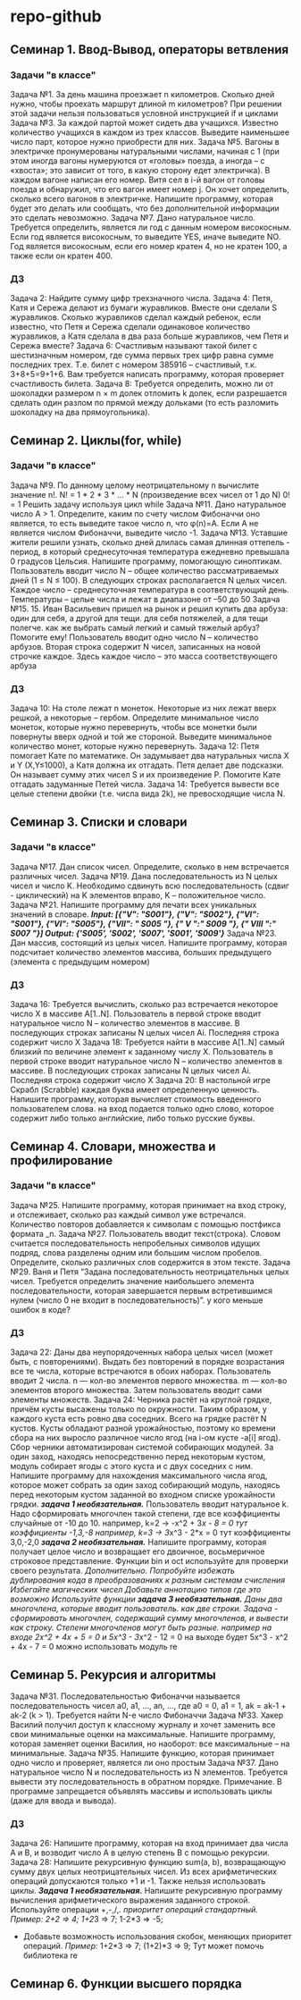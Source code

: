 # repo-github
## Семинар 1. Ввод-Вывод, операторы ветвления
### Задачи "в классе"
Задача №1. За день машина проезжает n километров. Сколько дней нужно, чтобы проехать маршрут длиной m километров? При решении этой задачи нельзя пользоваться условной инструкцией if и циклами
Задача №3. За каждой партой может сидеть два учащихся. Известно количество учащихся в каждом из трех классов. Выведите наименьшее число парт, которое нужно приобрести для них.
Задача №5. Вагоны в электричке пронумерованы натуральными числами, начиная с 1 (при этом иногда вагоны нумеруются от «головы» поезда, а иногда – с «хвоста»; это зависит от того, в какую сторону едет электричка). В каждом вагоне написан его номер. 
Витя сел в i-й вагон от головы поезда и обнаружил, что его вагон имеет номер j. Он хочет определить, сколько всего вагонов в электричке. Напишите программу, которая будет это делать или сообщать, что без дополнительной информации это сделать невозможно.
Задача №7. Дано натуральное число. Требуется определить, является ли год с данным номером високосным. Если год является високосным, то выведите YES, иначе выведите NO. Год является високосным, если его номер кратен 4, но не кратен 100, а также если он кратен 400.
### ДЗ
Задача 2: Найдите сумму цифр трехзначного числа.
Задача 4: Петя, Катя и Сережа делают из бумаги журавликов. Вместе они сделали S журавликов. Сколько журавликов сделал каждый ребенок, если известно, что Петя и Сережа сделали одинаковое количество журавликов, а Катя сделала в два раза больше журавликов, чем Петя и Сережа вместе?
Задача 6: Счастливым называют такой билет с шестизначным номером, где сумма первых трех цифр равна сумме последних трех. Т.е. билет с номером 385916 – счастливый, т.к. 3+8+5=9+1+6. Вам требуется написать программу, которая проверяет счастливость билета.
Задача 8: Требуется определить, можно ли от шоколадки размером n × m долек отломить k долек, если разрешается сделать один разлом по прямой между дольками (то есть разломить шоколадку на два прямоугольника).
## Семинар 2. Циклы(for, while)
### Задачи "в классе"
Задача №9. По данному целому неотрицательному n вычислите значение n!. N! = 1 * 2 * 3 * … * N (произведение всех чисел от 1 до N) 0! = 1 Решить задачу используя цикл while
Задача №11. Дано натуральное число A > 1. Определите, каким по счету числом Фибоначчи оно является, то есть выведите такое число n, что φ(n)=A. Если А не является числом Фибоначчи, выведите число -1.
Задача №13. Уставшие жители решили узнать, сколько дней длилась самая длинная оттепель - период, в который среднесуточная температура ежедневно превышала 0 градусов Цельсия. Напишите программу, помогающую синоптикам.
Пользователь вводит число N – общее количество рассматриваемых дней (1 ≤ N ≤ 100). В следующих строках располагается N целых чисел. Каждое число – среднесуточная температура в соответствующий день. Температуры – целые числа и лежат в диапазоне от –50 до 50
Задача №15. 15. Иван Васильевич пришел на рынок и решил купить два арбуза: один для себя, а другой для тещи. для себя  потяжелей, а для тещи полегче.  как же выбрать самый легкий и самый тяжелый арбуз? Помогите ему!
Пользователь вводит одно число N – количество арбузов. Вторая строка содержит N чисел, записанных на новой строчке каждое. Здесь каждое число – это масса соответствующего арбуза
### ДЗ
Задача 10: На столе лежат n монеток. Некоторые из них лежат вверх решкой, а некоторые – гербом. 
Определите минимальное число монеток, которые нужно перевернуть, чтобы все монетки были повернуты вверх одной и той же стороной. Выведите минимальное количество монет, которые нужно перевернуть.
Задача 12:  Петя помогает Кате по математике. Он задумывает два натуральных числа X и Y (X,Y≤1000), а Катя должна их отгадать. Петя делает две подсказки. Он называет сумму этих чисел S и их произведение P. Помогите Кате отгадать задуманные Петей числа.
Задача 14: Требуется вывести все целые степени двойки (т.е. числа вида 2k), не превосходящие числа N.
## Семинар 3. Списки и словари
### Задачи "в классе"
Задача №17. Дан список чисел. Определите, сколько в нем встречается различных чисел.
Задача №19. Дана последовательность из N целых чисел и число K. Необходимо сдвинуть всю последовательность (сдвиг - циклический) на K элементов вправо, K – положительное число.
Задача №21. Напишите программу для печати всех уникальных значений в словаре.
***Input: [{"V": "S001"}, {"V": "S002"}, {"VI": "S001"}, {"VI": "S005"}, {"VII": " S005 "}, {" V ":" S009 "}, {" VIII ":" S007 "}]    Output: {'S005', 'S002', 'S007', 'S001', 'S009'}***
Задача №23. Дан массив, состоящий из целых чисел. Напишите программу, которая подсчитает количество элементов массива, больших предыдущего (элемента с предыдущим номером)
### ДЗ
Задача 16: Требуется вычислить, сколько раз встречается некоторое число X в массиве A[1..N]. Пользователь в первой строке вводит натуральное число N – количество элементов в массиве. В последующих строках записаны N целых чисел Ai. Последняя строка содержит число X
Задача 18: Требуется найти в массиве A[1..N] самый близкий по величине элемент к заданному числу X. Пользователь в первой строке вводит натуральное число N – количество элементов в массиве. В последующих строках записаны N целых чисел Ai. Последняя строка содержит число X
Задача 20: В настольной игре Скрабл (Scrabble) каждая буква имеет определенную ценность. Напишите программу, которая вычисляет стоимость введенного пользователем слова. на вход подается только одно слово, которое содержит либо только английские, либо только русские буквы.
## Семинар 4. Словари, множества и профилирование
### Задачи "в классе"
Задача №25. Напишите программу, которая принимает на вход строку, и отслеживает, сколько раз каждый символ уже встречался. Количество повторов добавляется к символам с помощью постфикса формата _n.
Задача №27. Пользователь вводит текст(строка). Словом считается последовательность непробельных символов идущих подряд, слова разделены одним или большим числом пробелов. Определите, сколько различных слов содержится в этом тексте.
Задача №29. Ваня и Петя “Задана последовательность неотрицательных целых чисел. Требуется определить значение наибольшего элемента последовательности, которая завершается первым встретившимся нулем (число 0 не входит в последовательность)”. у кого меньше ошибок в коде?
### ДЗ
Задача 22: Даны два неупорядоченных набора целых чисел (может быть, с повторениями). Выдать без повторений в порядке возрастания все те числа, которые встречаются в обоих наборах. Пользователь вводит 2 числа. n — кол-во элементов первого множества. m — кол-во элементов второго множества. Затем пользователь вводит сами элементы множеств.
Задача 24: Черника растёт на круглой грядке, причём кусты высажены только по окружности. Таким образом, у каждого куста есть ровно два соседних. Всего на грядке растёт N кустов. Кусты обладают разной урожайностью, поэтому ко времени сбора на них выросло различное число ягод (на i-ом кусте -a[i] ягод).
Сбор черники автоматизирован системой собирающих модулей. За один заход, находясь непосредственно перед некоторым кустом, модуль собирает ягоды с этого куста и с двух соседних с ним.
Напишите программу для нахождения максимального числа ягод, которое может собрать за один заход собирающий модуль, находясь перед некоторым кустом заданной во входном списке урожайности грядки.
***задача 1 необязательная.***
Пользователь вводит натуральное k. Надо сформировать многочлен такой степени, где все коэффициенты случайные от -10 до 10.
например, k=2 -> -x^2 + 3*x - 8 = 0  тут коэффициенты -1,3,-8
например, k=3 -> 3*x^3 - 2*x = 0     тут коэффициенты 3,0,-2,0
***задача 2 необязательная.***
Напишите программу, которая получает целое число и возвращает его двоичное, восьмеричное строковое представление.
Функции bin и oct используйте для проверки своего результата.
*Дополнительно. Попробуйте избежать дублирования кода в преобразованиях к разным системам счисления
Избегайте магических чисел
Добавьте аннотацию типов где это возможно
Используйте функции
***задача 3 необязательная.***
Даны два многочлена, которые вводит пользователь. как две строки. Задача - сформировать многочлен, содержащий сумму многочленов, и вывести как строку. Степени многочленов могут быть разные.
например на входе 2x^2 + 4x + 5 = 0 и 5x^3 - 3*x^2 - 12 = 0
на выходе будет 5x^3 - x^2 + 4х - 7 = 0
можно использовать модуль re
## Семинар 5. Рекурсия и алгоритмы
Задача №31. Последовательностью Фибоначчи называется последовательность чисел a0, a1, ..., an, ..., где a0 = 0, a1 = 1, ak = ak-1 + ak-2 (k > 1). Требуется найти N-е число Фибоначчи
Задача №33. Хакер Василий получил доступ к классному журналу и хочет заменить все свои минимальные оценки на максимальные. Напишите программу, которая заменяет оценки Василия, но наоборот: все максимальные – на минимальные.
Задача №35. Напишите функцию, которая принимает одно число и проверяет, является ли оно простым
Задача №37. Дано натуральное число N и последовательность из N элементов. Требуется вывести эту последовательность в обратном порядке. Примечание. В программе запрещается объявлять массивы и использовать циклы (даже для ввода и вывода).
### ДЗ
Задача 26: Напишите программу, которая на вход принимает два числа A и B, и возводит число А в целую степень B с помощью рекурсии.
Задача 28: Напишите рекурсивную функцию sum(a, b), возвращающую сумму двух целых неотрицательных чисел. Из всех арифметических операций допускаются только +1 и -1. Также нельзя использовать циклы.
***Задача 1 необязательная.*** 
Напишите рекурсивную программу вычисления арифметического выражения заданного строкой. Используйте операции +,-,/,*. приоритет операций стандартный.
*Пример:* 
2+2 => 4; 
1+2*3 => 7; 
1-2*3 => -5;
- Добавьте возможность использования скобок, меняющих приоритет операций.
*Пример:* 
1+2*3 => 7; 
(1+2)*3 => 9;
Тут может помочь библиотека re
## Семинар 6. Функции высшего порядка
